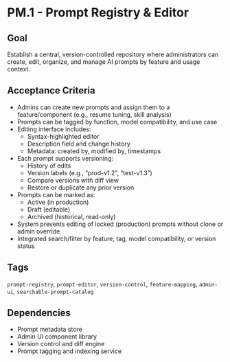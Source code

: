 # PM.1 - Prompt Registry & Editor

## Goal
Establish a central, version-controlled repository where administrators can create, edit, organize, and manage AI prompts by feature and usage context.

## Acceptance Criteria
- Admins can create new prompts and assign them to a feature/component (e.g., resume tuning, skill analysis)
- Prompts can be tagged by function, model compatibility, and use case
- Editing interface includes:
  - Syntax-highlighted editor
  - Description field and change history
  - Metadata: created by, modified by, timestamps
- Each prompt supports versioning:
  - History of edits
  - Version labels (e.g., “prod-v1.2”, “test-v1.3”)
  - Compare versions with diff view
  - Restore or duplicate any prior version
- Prompts can be marked as:
  - Active (in production)
  - Draft (editable)
  - Archived (historical, read-only)
- System prevents editing of locked (production) prompts without clone or admin override
- Integrated search/filter by feature, tag, model compatibility, or version status

## Tags
`prompt-registry`, `prompt-editor`, `version-control`, `feature-mapping`, `admin-ui`, `searchable-prompt-catalog`

## Dependencies
- Prompt metadata store
- Admin UI component library
- Version control and diff engine
- Prompt tagging and indexing service
